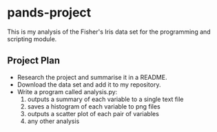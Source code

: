 # pands-project

This is my analysis of the Fisher's Iris data set for the programming and scripting module.

## Project Plan
* Research the project and summarise it in a README.
* Download the data set and add it to my repository.
* Write a program called analysis.py: 
    1. outputs a summary of each variable to a single text file
    2. saves a histogram of each variable to png files
    3. outputs a scatter plot of each pair of variables
    4. any other analysis

